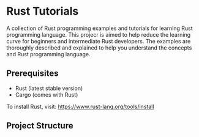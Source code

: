 # Rust Tutorials

A collection of Rust programming examples and tutorials for learning Rust programming language. This projecr is aimed to help reduce the learning curve for beginners and intermediate Rust developers. The examples are thoroughly described and explained to help you understand the concepts and Rust programming language.

## Prerequisites

- Rust (latest stable version)
- Cargo (comes with Rust)

To install Rust, visit: https://www.rust-lang.org/tools/install

## Project Structure
